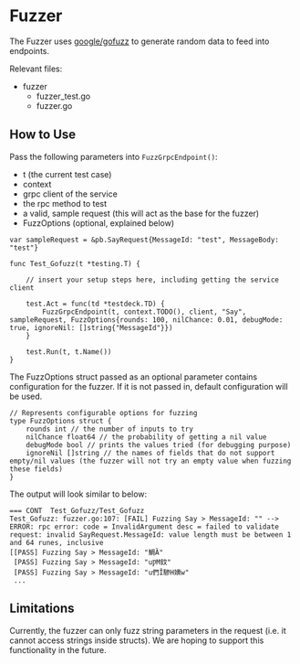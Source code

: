 # Fuzzer

The Fuzzer uses [google/gofuzz](https://github.com/google/gofuzz) to generate random data to feed into endpoints.

Relevant files:

- fuzzer
    - fuzzer_test.go
    - fuzzer.go

## How to Use

Pass the following parameters into `FuzzGrpcEndpoint()`:

- t (the current test case)
- context
- grpc client of the service
- the rpc method to test
- a valid, sample request (this will act as the base for the fuzzer)
- FuzzOptions (optional, explained below)

```
var sampleRequest = &pb.SayRequest{MessageId: "test", MessageBody: "test"}

func Test_Gofuzz(t *testing.T) {

	// insert your setup steps here, including getting the service client

	test.Act = func(td *testdeck.TD) {
		FuzzGrpcEndpoint(t, context.TODO(), client, "Say", sampleRequest, FuzzOptions{rounds: 100, nilChance: 0.01, debugMode: true, ignoreNil: []string{"MessageId"}})
	}

	test.Run(t, t.Name())
}
```


The FuzzOptions struct passed as an optional parameter contains configuration for the fuzzer. If it is not passed in, default configuration will be used.

```
// Represents configurable options for fuzzing
type FuzzOptions struct {
	rounds int // the number of inputs to try
	nilChance float64 // the probability of getting a nil value
	debugMode bool // prints the values tried (for debugging purpose)
	ignoreNil []string // the names of fields that do not support empty/nil values (the fuzzer will not try an empty value when fuzzing these fields)
}
```

The output will look similar to below:

```
=== CONT  Test_Gofuzz/Test_Gofuzz
Test_Gofuzz: fuzzer.go:107: [FAIL] Fuzzing Say > MessageId: "" --> ERROR: rpc error: code = InvalidArgument desc = failed to validate request: invalid SayRequest.MessageId: value length must be between 1 and 64 runes, inclusive
[[PASS] Fuzzing Say > MessageId: "鯛Ȁ"
 [PASS] Fuzzing Say > MessageId: "uǷM鈫"
 [PASS] Fuzzing Say > MessageId: "u們Ĭ驂H嫹w"
 ...
 ```

## Limitations

Currently, the fuzzer can only fuzz string parameters in the request (i.e. it cannot access strings inside structs). We are hoping to support this functionality in the future.